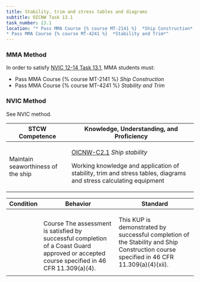 ```yaml
---
title: Stability, trim and stress tables and diagrams
subtitle: OICNW Task 13.1 
task_number: 13.1
location: "* Pass MMA Course {% course MT-2141 %}  *Ship Construction*
* Pass MMA Course {% course MT-4241 %}  *Stability and Trim*" 
---
```



### MMA Method

In order to satisfy  [NVIC 12-14  Task  13.1]({{site.baseurl}}/assets/images/nvic-12-14.pdf), MMA students must:

* Pass MMA Course {% course MT-2141 %}  *Ship Construction*
* Pass MMA Course {% course MT-4241 %}  *Stability and Trim*


### NVIC Method

<a onclick="togglevisibility('nvic_methods')" >See NVIC method.</a>

<div id='nvic_methods' class='hide'>

<table>
<thead>
<tr>
<th class='forty'> STCW Competence </th>
<th class='sixty'> Knowledge, Understanding, and Proficiency </th>
</tr>
</thead>




<tbody>
<tr><td markdown='1'>

Maintain seaworthiness of the ship

</td><td markdown='1'>

[OICNW-C2.1]({{site.baseurl}}/tables/21.html#OICNW-C2.1) *Ship stability*

Working knowledge and application of stability, trim and stress tables, diagrams and stress calculating equipment

</td></tr>


</tbody>
</table>


<table>
<thead>
<tr><th class='twenty'>  Condition </th><th class='twenty'> Behavior </th><th  class='sixty'>Standard </th></tr>
</thead>
<tbody >



<tr><td markdown='1'>


</td><td markdown='1'>


<br>

<div class="tooltip">Course
<span class="tooltiptext">
The assessment is satisfied by successful completion of a Coast Guard approved or accepted course specified in 46 CFR 11.309(a)(4).
</span>
</div>


</td><td markdown='1'>

This KUP is demonstrated by successful completion of the Stability and Ship Construction course specified in 46 CFR 11.309(a)(4)(xii).

</td></tr>
</tbody>
</table>
</div>
